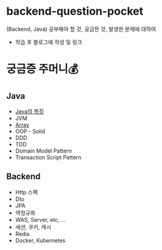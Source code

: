 # backend-question-pocket                   
(Backend, Java) 공부해야 할 것, 궁금한 것, 발생한 문제에 대하여                    
* 학습 후 블로그에 작성 및 링크               
                                
# 궁금증 주머니💰                                        

## Java                     
* [Java의 특징](https://hungseong.tistory.com/57)                      
* JVM                         
* [Array](https://hungseong.tistory.com/58)                     
* OOP - Solid          
* DDD 
* TDD
* Domain Model Pattern
* Transaction Script Pattern

## Backend                  
* Http 스펙             
* Dto             
* JPA       
* 역정규화      
* WAS, Server, etc, ...
* 세션, 쿠키, 캐시
* Redis
* Docker, Kubernetes           
